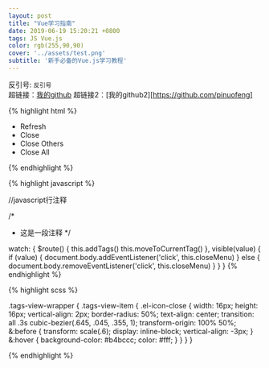 ```yaml
---
layout: post
title: "Vue学习指南"
date: 2019-06-19 15:20:21 +0800
tags: JS Vue.js
color: rgb(255,90,90)
cover: '../assets/test.png'
subtitle: '新手必备的Vue.js学习教程'
---
```

反引号: `反引号`  
超链接：[我的github][我的github]
超链接2：[我的github2][https://github.com/pinuofeng]

{% highlight html %}
<!-- 这是一段HTML注释 -->
<ul v-show="visible" :style="{left:left+'px',top:top+'px'}" class="contextmenu">
  <li @click="refreshSelectedTag(selectedTag)">Refresh</li>
  <li v-if="!(selectedTag.meta&&selectedTag.meta.affix)" @click="closeSelectedTag(selectedTag)">Close</li>
  <li @click="closeOthersTags">Close Others</li>
  <li @click="closeAllTags(selectedTag)">Close All</li>
</ul>

{% endhighlight %}

{% highlight javascript %}

//javascript行注释

/*
 * 这是一段注释
*/

watch: {
    $route() {
      this.addTags()
      this.moveToCurrentTag()
    },
    visible(value) {
      if (value) {
        document.body.addEventListener('click', this.closeMenu)
      } else {
        document.body.removeEventListener('click', this.closeMenu)
      }
    }
}
{% endhighlight %}

{% highlight scss %}
	
.tags-view-wrapper {
  .tags-view-item {
    .el-icon-close {
      width: 16px;
      height: 16px;
      vertical-align: 2px;
      border-radius: 50%;
      text-align: center;
      transition: all .3s cubic-bezier(.645, .045, .355, 1);
      transform-origin: 100% 50%;
      &:before {
        transform: scale(.6);
        display: inline-block;
        vertical-align: -3px;
      }
      &:hover {
        background-color: #b4bccc;
        color: #fff;
      }
    }
  }
}
	
{% endhighlight %}


[我的github]: https://github.com/pinuofeng

